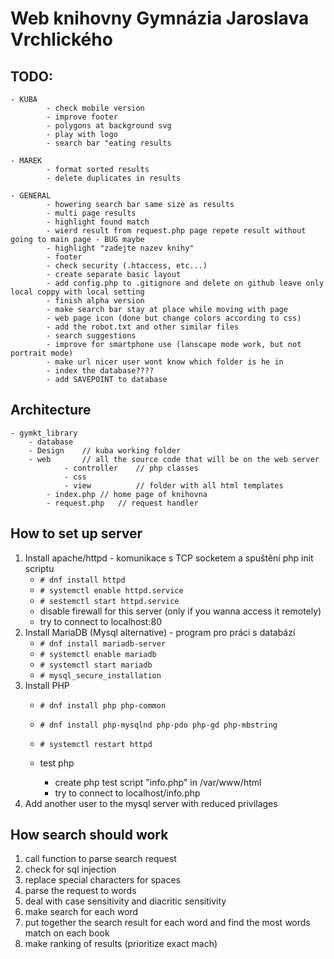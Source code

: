 # Web knihovny Gymnázia Jaroslava Vrchlického

## TODO:
```
- KUBA
        - check mobile version
        - improve footer
        - polygons at background svg 
        - play with logo
        - search bar "eating results 

- MAREK
        - format sorted results       
        - delete duplicates in results

- GENERAL
        - howering search bar same size as results
        - multi page results   
        - highlight found match
        - wierd result from request.php page repete result without going to main page - BUG maybe 
        - highlight "zadejte nazev knihy" 
        - footer
    	- check security (.htaccess, etc...)
        - create separate basic layout  
        - add config.php to .gitignore and delete on github leave only local coppy with local setting
        - finish alpha version
        - make search bar stay at place while moving with page
        - web page icon (done but change colors according to css)
        - add the robot.txt and other similar files
        - search suggestions
        - improve for smartphone use (lanscape mode work, but not portrait mode)
        - make url nicer user wont know which folder is he in
        - index the database????
        - add SAVEPOINT to database
```

## Architecture
```
- gymkt_library
	- database
	- Design	// kuba working folder
	- web		// all the source code that will be on the web server
        	- controller    // php classes
        	- css
        	- view          // folder with all html templates
		- index.php	// home page of knihovna
		- request.php	// request handler
```

## How to set up server
1. Install apache/httpd - komunikace s TCP socketem a spuštění php init scriptu
	- `# dnf install httpd`
	- `# systemctl enable httpd.service`
	- `# sestemctl start httpd.service`
	- disable firewall for this server (only if you wanna access it remotely)
	- try to connect to localhost:80
2. Install MariaDB (Mysql alternative) - program pro práci s databází
	- `# dnf install mariadb-server`
	- `# systemctl enable mariadb`
	- `# systemctl start mariadb`
	- `# mysql_secure_installation`
3. Install PHP
	- `# dnf install php php-common`
	- `# dnf install php-mysqlnd php-pdo php-gd php-mbstring`

	- `# systemctl restart httpd`
	- test php
		- create php test script "info.php" in /var/www/html
		- try to connect to localhost/info.php
4. Add another user to the mysql server with reduced privilages


## How search should work
1. call function to parse search request
2. check for sql injection
3. replace special characters for spaces
4. parse the request to words
5. deal with case sensitivity and diacritic sensitivity
6. make search for each word
7. put together the search result for each word and find the most words match on each book
8. make ranking of results (prioritize exact mach)

